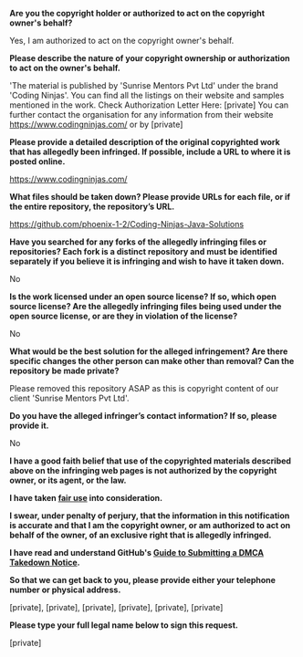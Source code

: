 **Are you the copyright holder or authorized to act on the copyright owner's behalf?**

Yes, I am authorized to act on the copyright owner's behalf.

**Please describe the nature of your copyright ownership or authorization to act on the owner's behalf.**

'The material is published by 'Sunrise Mentors Pvt Ltd' under the brand 'Coding Ninjas'. You can find all the listings on their website and samples mentioned in the work. Check Authorization Letter Here: [private] You can further contact the organisation for any information from their website https://www.codingninjas.com/ or by [private]

**Please provide a detailed description of the original copyrighted work that has allegedly been infringed. If possible, include a URL to where it is posted online.**

https://www.codingninjas.com/

**What files should be taken down? Please provide URLs for each file, or if the entire repository, the repository’s URL.**

https://github.com/phoenix-1-2/Coding-Ninjas-Java-Solutions

**Have you searched for any forks of the allegedly infringing files or repositories? Each fork is a distinct repository and must be identified separately if you believe it is infringing and wish to have it taken down.**

No

**Is the work licensed under an open source license? If so, which open source license? Are the allegedly infringing files being used under the open source license, or are they in violation of the license?**

No

**What would be the best solution for the alleged infringement? Are there specific changes the other person can make other than removal? Can the repository be made private?**

Please removed this repository ASAP as this is copyright content of our client 'Sunrise Mentors Pvt Ltd'.

**Do you have the alleged infringer’s contact information? If so, please provide it.**

No

**I have a good faith belief that use of the copyrighted materials described above on the infringing web pages is not authorized by the copyright owner, or its agent, or the law.**

**I have taken <a href="https://www.lumendatabase.org/topics/22">fair use</a> into consideration.**

**I swear, under penalty of perjury, that the information in this notification is accurate and that I am the copyright owner, or am authorized to act on behalf of the owner, of an exclusive right that is allegedly infringed.**

**I have read and understand GitHub's <a href="https://docs.github.com/articles/guide-to-submitting-a-dmca-takedown-notice/">Guide to Submitting a DMCA Takedown Notice</a>.**

**So that we can get back to you, please provide either your telephone number or physical address.**

[private], [private], [private], [private], [private], [private]

**Please type your full legal name below to sign this request.**

[private]
